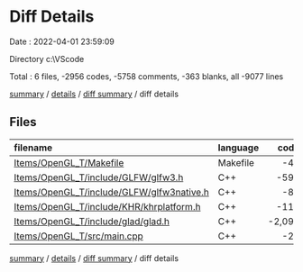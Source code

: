 # Diff Details

Date : 2022-04-01 23:59:09

Directory c:\VScode

Total : 6 files,  -2956 codes, -5758 comments, -363 blanks, all -9077 lines

[summary](results.md) / [details](details.md) / [diff summary](diff.md) / diff details

## Files
| filename | language | code | comment | blank | total |
| :--- | :--- | ---: | ---: | ---: | ---: |
| [Items/OpenGL_T/Makefile](/Items/OpenGL_T/Makefile) | Makefile | -45 | -26 | -20 | -91 |
| [Items/OpenGL_T/include/GLFW/glfw3.h](/Items/OpenGL_T/include/GLFW/glfw3.h) | C++ | -596 | -5,066 | -248 | -5,910 |
| [Items/OpenGL_T/include/GLFW/glfw3native.h](/Items/OpenGL_T/include/GLFW/glfw3native.h) | C++ | -83 | -473 | -39 | -595 |
| [Items/OpenGL_T/include/KHR/khrplatform.h](/Items/OpenGL_T/include/KHR/khrplatform.h) | C++ | -117 | -165 | -30 | -312 |
| [Items/OpenGL_T/include/glad/glad.h](/Items/OpenGL_T/include/glad/glad.h) | C++ | -2,093 | -20 | -17 | -2,130 |
| [Items/OpenGL_T/src/main.cpp](/Items/OpenGL_T/src/main.cpp) | C++ | -22 | -8 | -9 | -39 |

[summary](results.md) / [details](details.md) / [diff summary](diff.md) / diff details